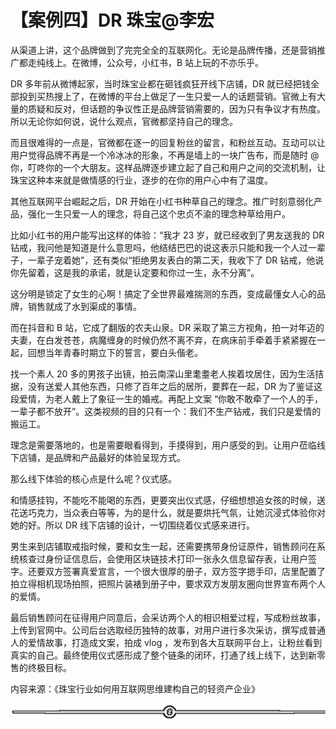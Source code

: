 # 【案例四】DR 珠宝@李宏

从渠道上讲，这个品牌做到了完完全全的互联网化。无论是品牌传播，还是营销推广都走纯线上。在微博，公众号，小红书，B 站上玩的不亦乐乎。

DR 多年前从微博起家，当时珠宝业都在砸钱疯狂开线下店铺，DR 就已经把钱全部投到买热搜上了，在微博的平台上做足了一生只爱一人的话题营销。官微上有大量的质疑和反对，但话题的争议性正是品牌营销需要的，因为只有争议才有热度。所以无论你如何说，说什么观点，官微都坚持自己的理念。

而且很难得的一点是，官微都在逐一的回复粉丝的留言，和粉丝互动。互动可以让用户觉得品牌不再是一个冷冰冰的形象，不再是墙上的一块广告布，而是随时 @你，叮咚你的一个大朋友。这样品牌逐步建立起了自己和用户之间的交流机制，让珠宝这种本来就是做情感的行业，逐步的在你的用户心中有了温度。

其他互联网平台崛起之后，DR 开始在小红书种草自己的理念。推广时刻意弱化产品，强化一生只爱一人的理念，将自己这个忠贞不渝的理念种草给用户。

比如小红书的用户能写出这样的体验：“我才 23 岁，就已经收到了男友送我的 DR 钻戒，我问他是知道是什么意思吗，他结结巴巴的说这表示只能和我一个人过一辈子，一辈子宠着她”，还有类似“拒绝男友表白的第二天，我收下了 DR 钻戒，他说你先留着，这是我的承诺，就是认定要和你过一生，永不分离”。

这分明是锁定了女生的心啊！搞定了全世界最难揣测的东西，变成最懂女人心的品牌，销售就成了水到渠成的事情。

而在抖音和 B 站，它成了翻版的农夫山泉。DR 采取了第三方视角，拍一对年迈的夫妻，在白发苍苍，病魔缠身的时候仍然不离不弃，在病床前手牵着手紧紧握在一起，回想当年青春时期立下的誓言，要白头偕老。

找一个素人 20 多的男孩子出镜，拍云南深山里耄耋老人挨着坟居住，因为生活拮据，没有送爱人其他东西，只修了百年之后的居所，要葬在一起，DR 为了鉴证这段爱情，为老人戴上了象征一生的婚戒。再配上文案 “你敢不敢牵了一个人的手，一辈子都不放开”。这类视频的目的只有一个：我们不生产钻戒，我们只是爱情的搬运工。

理念是需要落地的，也是需要眼看得到，手摸得到，用户感受的到。让用户莅临线下店铺，是品牌和产品最好的体验呈现方式。

那么线下体验的核心点是什么呢？仪式感。

和情感挂钩，不能吃不能喝的东西，更要突出仪式感，仔细想想追女孩的时候，送花送巧克力，当众表白等等，为的是什么，就是要烘托气氛，让她沉浸式体验你对她的好。所以 DR 线下店铺的设计，一切围绕着仪式感来进行。

男生来到店铺取戒指时候，要和女生一起，还需要携带身份证原件，销售顾问在系统核查过身份证信息后，会使用区块链技术打印一张永久信息留存表，让用户签字。还要双方签署真爱宣言，一个很大很厚的册子，双方签字摁手印，店里配置了拍立得相机现场拍照，把照片装裱到册子中，要求双方发朋友圈向世界宣布两个人的爱情。

最后销售顾问在征得用户同意后，会采访两个人的相识相爱过程，写成粉丝故事，上传到官网中。公司后台选取经历独特的故事，对用户进行多次采访，撰写成普通人的爱情故事，打造成文案，拍成 vlog ，发布到各大互联网平台上，让粉丝看到真实的自己。最终使用仪式感形成了整个链条的闭环，打通了线上线下，达到新零售的终极目标。

内容来源：《珠宝行业如何用互联网思维建构自己的轻资产企业》

![](img/70c086163efe63c67f3a76278afd7895.png)